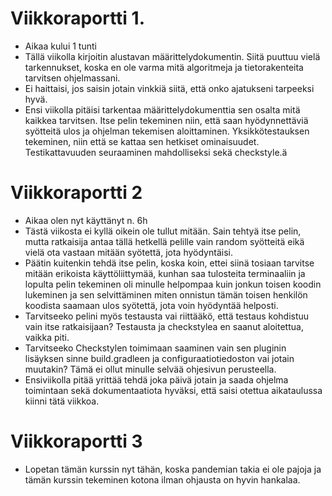 # Viikkoraportti 1.
* Aikaa kului 1 tunti
* Tällä viikolla kirjoitin alustavan määrittelydokumentin. Siitä puuttuu vielä tarkennukset, koska en ole varma mitä algoritmeja ja tietorakenteita tarvitsen ohjelmassani.
* Ei haittaisi, jos saisin jotain vinkkiä siitä, että onko ajatukseni tarpeeksi hyvä.
* Ensi viikolla pitäisi tarkentaa määrittelydokumenttia sen osalta mitä kaikkea tarvitsen. Itse pelin tekeminen niin, että saan hyödynnettäviä syötteitä ulos ja ohjelman tekemisen aloittaminen. Yksikkötestauksen tekeminen, niin että se kattaa sen hetkiset ominaisuudet. Testikattavuuden seuraaminen mahdolliseksi sekä checkstyle.ä 

# Viikkoraportti 2
* Aikaa olen nyt käyttänyt n. 6h
* Tästä viikosta ei kyllä oikein ole tullut mitään. Sain tehtyä itse pelin, mutta ratkaisija antaa tällä hetkellä pelille vain random syötteitä eikä vielä ota vastaan mitään syötettä, jota hyödyntäisi.
* Päätin kuitenkin tehdä itse pelin, koska koin, ettei siinä tosiaan tarvitse mitään erikoista käyttöliittymää, kunhan saa tulosteita terminaaliin ja lopulta pelin tekeminen oli minulle helpompaa kuin jonkun toisen koodin lukeminen ja sen selvittäminen miten onnistun tämän toisen henkilön koodista saamaan ulos syötettä, jota voin hyödyntää helposti.
* Tarvitseeko pelini myös testausta vai riittääkö, että testaus kohdistuu vain itse ratkaisijaan? Testausta ja checkstylea en saanut aloitettua, vaikka piti.
* Tarvitseeko Checkstylen toimimaan saaminen vain sen pluginin lisäyksen sinne build.gradleen ja configuraatiotiedoston vai jotain muutakin? Tämä ei ollut minulle selvää ohjesivun perusteella.
* Ensiviikolla pitää yrittää tehdä joka päivä jotain ja saada ohjelma toimintaan sekä dokumentaatiota hyväksi, että saisi otettua aikataulussa kiinni tätä viikkoa.

# Viikkoraportti 3 
* Lopetan tämän kurssin nyt tähän, koska pandemian takia ei ole pajoja ja tämän kurssin tekeminen kotona ilman ohjausta on hyvin hankalaa.